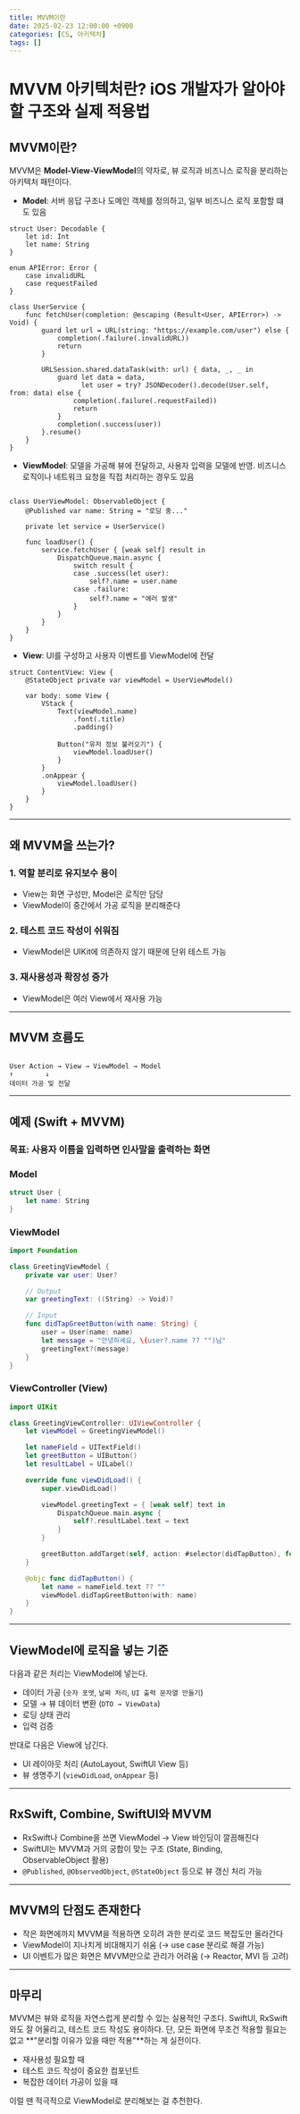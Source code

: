 ```yaml
---
title: MVVM이란
date: 2025-02-23 12:00:00 +0900
categories: [CS, 아키텍처]
tags: []
---
```




# MVVM 아키텍처란? iOS 개발자가 알아야 할 구조와 실제 적용법

## MVVM이란?

MVVM은 **Model-View-ViewModel**의 약자로, 뷰 로직과 비즈니스 로직을 분리하는 아키텍처 패턴이다.

- **Model**: 서버 응답 구조나 도메인 객체를 정의하고, 일부 비즈니스 로직 포함할 떄도 있음
```
struct User: Decodable {
    let id: Int
    let name: String
}

enum APIError: Error {
    case invalidURL
    case requestFailed
}

class UserService {
    func fetchUser(completion: @escaping (Result<User, APIError>) -> Void) {
        guard let url = URL(string: "https://example.com/user") else {
            completion(.failure(.invalidURL))
            return
        }

        URLSession.shared.dataTask(with: url) { data, _, _ in
            guard let data = data,
                  let user = try? JSONDecoder().decode(User.self, from: data) else {
                completion(.failure(.requestFailed))
                return
            }
            completion(.success(user))
        }.resume()
    }
}

```
 
- **ViewModel**: 모델을 가공해 뷰에 전달하고, 사용자 입력을 모델에 반영. 비즈니스 로직이나 네트워크 요청을 직접 처리하는 경우도 있음
```

class UserViewModel: ObservableObject {
    @Published var name: String = "로딩 중..."
    
    private let service = UserService()

    func loadUser() {
        service.fetchUser { [weak self] result in
            DispatchQueue.main.async {
                switch result {
                case .success(let user):
                    self?.name = user.name
                case .failure:
                    self?.name = "에러 발생"
                }
            }
        }
    }
}

```

  
- **View**: UI를 구성하고 사용자 이벤트를 ViewModel에 전달
```
struct ContentView: View {
    @StateObject private var viewModel = UserViewModel()

    var body: some View {
        VStack {
            Text(viewModel.name)
                .font(.title)
                .padding()
            
            Button("유저 정보 불러오기") {
                viewModel.loadUser()
            }
        }
        .onAppear {
            viewModel.loadUser()
        }
    }
}

```

---

## 왜 MVVM을 쓰는가?

### 1. 역할 분리로 유지보수 용이
- View는 화면 구성만, Model은 로직만 담당
- ViewModel이 중간에서 가공 로직을 분리해준다

### 2. 테스트 코드 작성이 쉬워짐
- ViewModel은 UIKit에 의존하지 않기 때문에 단위 테스트 가능

### 3. 재사용성과 확장성 증가
- ViewModel은 여러 View에서 재사용 가능

---

## MVVM 흐름도

```

User Action → View → ViewModel → Model
↑        ↓
데이터 가공 및 전달

````

---

## 예제 (Swift + MVVM)

### 목표: 사용자 이름을 입력하면 인사말을 출력하는 화면

### Model

```swift
struct User {
    let name: String
}
````

### ViewModel

```swift
import Foundation

class GreetingViewModel {
    private var user: User?

    // Output
    var greetingText: ((String) -> Void)?

    // Input
    func didTapGreetButton(with name: String) {
        user = User(name: name)
        let message = "안녕하세요, \(user?.name ?? "")님"
        greetingText?(message)
    }
}
```

### ViewController (View)

```swift
import UIKit

class GreetingViewController: UIViewController {
    let viewModel = GreetingViewModel()

    let nameField = UITextField()
    let greetButton = UIButton()
    let resultLabel = UILabel()

    override func viewDidLoad() {
        super.viewDidLoad()

        viewModel.greetingText = { [weak self] text in
            DispatchQueue.main.async {
                self?.resultLabel.text = text
            }
        }

        greetButton.addTarget(self, action: #selector(didTapButton), for: .touchUpInside)
    }

    @objc func didTapButton() {
        let name = nameField.text ?? ""
        viewModel.didTapGreetButton(with: name)
    }
}
```

---

## ViewModel에 로직을 넣는 기준

다음과 같은 처리는 ViewModel에 넣는다.

* 데이터 가공 (`숫자 포맷`, `날짜 처리`, `UI 출력 문자열 만들기`)
* 모델 → 뷰 데이터 변환 (`DTO → ViewData`)
* 로딩 상태 관리
* 입력 검증

반대로 다음은 View에 남긴다.

* UI 레이아웃 처리 (AutoLayout, SwiftUI View 등)
* 뷰 생명주기 (`viewDidLoad`, `onAppear` 등)

---

## RxSwift, Combine, SwiftUI와 MVVM

* RxSwift나 Combine을 쓰면 ViewModel → View 바인딩이 깔끔해진다
* SwiftUI는 MVVM과 거의 궁합이 맞는 구조 (State, Binding, ObservableObject 활용)
* `@Published`, `@ObservedObject`, `@StateObject` 등으로 뷰 갱신 처리 가능

---

## MVVM의 단점도 존재한다

* 작은 화면에까지 MVVM을 적용하면 오히려 과한 분리로 코드 복잡도만 올라간다
* ViewModel이 지나치게 비대해지기 쉬움 (→ use case 분리로 해결 가능)
* UI 이벤트가 많은 화면은 MVVM만으로 관리가 어려움 (→ Reactor, MVI 등 고려)

---

## 마무리

MVVM은 뷰와 로직을 자연스럽게 분리할 수 있는 실용적인 구조다.
SwiftUI, RxSwift와도 잘 어울리고, 테스트 코드 작성도 용이하다.
단, 모든 화면에 무조건 적용할 필요는 없고 \*\*"분리할 이유가 있을 때만 적용"\*\*하는 게 실전이다.

* 재사용성 필요할 때
* 테스트 코드 작성이 중요한 컴포넌트
* 복잡한 데이터 가공이 있을 때

이럴 땐 적극적으로 ViewModel로 분리해보는 걸 추천한다.

```

